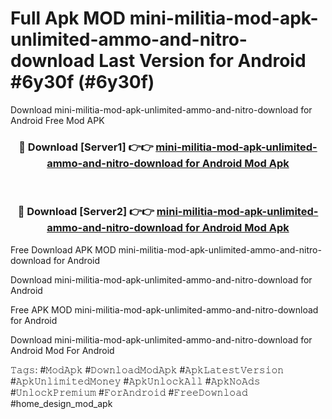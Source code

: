 # Full Apk MOD mini-militia-mod-apk-unlimited-ammo-and-nitro-download Last Version for Android #6y30f (#6y30f)
Download mini-militia-mod-apk-unlimited-ammo-and-nitro-download for Android Free Mod APK

<div align="center">
<h3>🔴 Download [Server1] 👉👉 <a href="https://apps.libra.edu.pl?title=mini-militia-mod-apk-unlimited-ammo-and-nitro-download&ref=18F">mini-militia-mod-apk-unlimited-ammo-and-nitro-download for Android Mod Apk</a></h3><br>

<h3>🔴 Download [Server2] 👉👉 <a href="https://apps.libra.edu.pl?title=mini-militia-mod-apk-unlimited-ammo-and-nitro-download&ref=18F">mini-militia-mod-apk-unlimited-ammo-and-nitro-download for Android Mod Apk</a></h3>
</div>


Free Download APK MOD mini-militia-mod-apk-unlimited-ammo-and-nitro-download for Android

Download mini-militia-mod-apk-unlimited-ammo-and-nitro-download for Android 

Free APK MOD mini-militia-mod-apk-unlimited-ammo-and-nitro-download for Android 

Download mini-militia-mod-apk-unlimited-ammo-and-nitro-download for Android Mod For Android

𝚃𝚊𝚐𝚜: #𝙼𝚘𝚍𝙰𝚙𝚔 #𝙳𝚘𝚠𝚗𝚕𝚘𝚊𝚍𝙼𝚘𝚍𝙰𝚙𝚔 #𝙰𝚙𝚔𝙻𝚊𝚝𝚎𝚜𝚝𝚅𝚎𝚛𝚜𝚒𝚘𝚗 #𝙰𝚙𝚔𝚄𝚗𝚕𝚒𝚖𝚒𝚝𝚎𝚍𝙼𝚘𝚗𝚎𝚢 #𝙰𝚙𝚔𝚄𝚗𝚕𝚘𝚌𝚔𝙰𝚕𝚕 #𝙰𝚙𝚔𝙽𝚘𝙰𝚍𝚜 #𝚄𝚗𝚕𝚘𝚌𝚔𝙿𝚛𝚎𝚖𝚒𝚞𝚖 #𝙵𝚘𝚛𝙰𝚗𝚍𝚛𝚘𝚒𝚍 #𝙵𝚛𝚎𝚎𝙳𝚘𝚠𝚗𝚕𝚘𝚊𝚍 #home_design_mod_apk